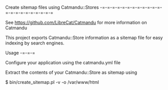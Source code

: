 Create sitemap files using Catmandu::Stores
-=-=-=-=-=-=-=-=-=-=-=-=-=-=-=-=-=-=-=-=-=-=

See https://github.com/LibreCat/Catmandu for more information on Catmandu

This project exports Catmandu::Store information as a sitemap file for easy indexing by
search engines.

Usage
-=-=-=

 Configure your application using the catmandu.yml file

 Extract the contents of your Catmandu::Store as sitemap using

 $ bin/create_sitemap.pl -v -o /var/www/html